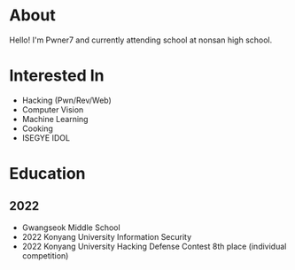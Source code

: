 # About

Hello! I'm Pwner7 and currently attending school at nonsan high school.

# Interested In
- Hacking (Pwn/Rev/Web)
- Computer Vision
- Machine Learning
- Cooking
- ISEGYE IDOL

# Education

## 2022
- Gwangseok Middle School
- 2022 Konyang University Information Security
- 2022 Konyang University Hacking Defense Contest 8th place (individual competition)